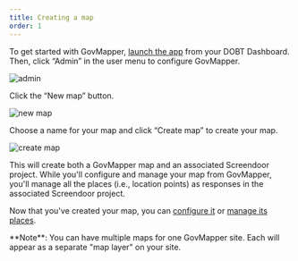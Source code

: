 ```yaml
---
title: Creating a map
order: 1
---
```


To get started with GovMapper, [launch the app](/articles/your_account/applications/managing_applications.html#launching-an-application) from your DOBT Dashboard. Then, click &ldquo;Admin&rdquo; in the user menu to configure GovMapper.

![admin](../images/admin.png)

Click the &ldquo;New map&rdquo; button.

![new map](../images/new_map.png)

Choose a name for your map and click &ldquo;Create map&rdquo; to create your map.

![create map](../images/create_map.png)

This will create both a GovMapper map and an associated Screendoor project. While you'll configure and manage your map from GovMapper, you'll manage all the places (i.e., location points) as responses in the associated Screendoor project.

Now that you've created your map, you can [configure it](configuring_your_map.html) or [manage its places](managing_places.html).

<div class='alert'>
    **Note**: You can have multiple maps for one GovMapper site. Each will appear as a separate "map layer" on your site.
</div>
